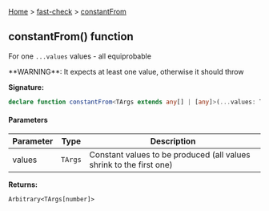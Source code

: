 [Home](/) &gt; [fast-check](../fast-check.md) &gt; [constantFrom](constantFrom_1.md)

## constantFrom() function

For one `...values` values - all equiprobable

\*\*WARNING\*\*: It expects at least one value, otherwise it should throw

<b>Signature:</b>

```typescript
declare function constantFrom<TArgs extends any[] | [any]>(...values: TArgs): Arbitrary<TArgs[number]>;
```

#### Parameters

|  Parameter | Type | Description |
|  --- | --- | --- |
|  values | <code>TArgs</code> | Constant values to be produced (all values shrink to the first one) |

<b>Returns:</b>

`Arbitrary<TArgs[number]>`

